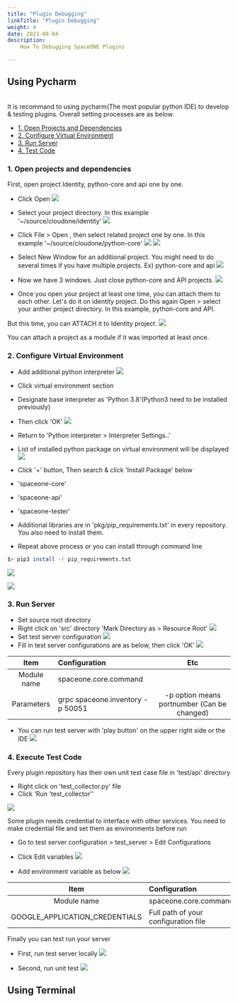 ```yaml
---
title: "Plugin Debugging"
linkTitle: "Plugin Debugging"
weight: 4
date: 2021-08-04
description: 
    How To Debugging SpaceONE Plugins 

---
```



## Using Pycharm
 
<br>
It is recommand to using pycharm(The most popular python IDE) to develop & testing plugins. 
Overall setting processes are as below. 

- [1. Open Projects and Dependencies](/docs/developers/plugins/developer_guide/plugin_debugging/#1-open-projects-and-dependencies)
- [2. Configure Virtual Environment](/docs/developers/plugins/developer_guide/plugin_debugging/#2-configure-virtual-environment)
- [3. Run Server](/docs/developers/plugins/developer_guide/plugin_debugging/#3-run-server)
- [4. Test Code](/docs/developers/plugins/developer_guide/plugin_debugging/#4-execute-test-code)

### 1. Open projects and dependencies
First, open project Identity, python-core and api one by one.

- Click Open
![](/docs/developers/plugins/developer_guide/plugin_debugging/plugin_debugging_img/plugin-debugging-img-01.png)

- Select your project directory. In this example '~/source/cloudone/identity'
![](/docs/developers/plugins/developer_guide/plugin_debugging/plugin_debugging_img/plugin-debugging-img-02.png)

- Click File > Open , then select related project one by one. In this example '~/source/cloudone/python-core'
![](/docs/developers/plugins/developer_guide/plugin_debugging/plugin_debugging_img/plugin-debugging-img-03.png)
![](/docs/developers/plugins/developer_guide/plugin_debugging/plugin_debugging_img/plugin-debugging-img-04.png)

- Select New Window for an additional project. You might need to do several times if you have multiple projects.
   Ex) python-core and api
![](/docs/developers/plugins/developer_guide/plugin_debugging/plugin_debugging_img/plugin-debugging-img-05.png)

- Now we have 3 windows. Just close python-core and API projects.
![](/docs/developers/plugins/developer_guide/plugin_debugging/plugin_debugging_img/plugin-debugging-img-06.png)

- Once you open your project at least one time, you can attach them to each other.
   Let's do it on identity project.
   Do this again Open > select your anther project directory. In this example, python-core and API.

But this time, you can ATTACH it to Identity project.
![](/docs/developers/plugins/developer_guide/plugin_debugging/plugin_debugging_img/plugin-debugging-img-07.png)

You can attach a project as a module if it was imported at least once.

### 2. Configure Virtual Environment

- Add additional python interpreter
![](/docs/developers/plugins/developer_guide/plugin_debugging/plugin_debugging_img/plugin-debugging-img-09.png)

- Click virtual environment section
- Designate base interpreter as 'Python 3.8'(Python3 need to be installed previously)
- Then click 'OK'
![](/docs/developers/plugins/developer_guide/plugin_debugging/plugin_debugging_img/plugin-debugging-img-10.png)

- Return to 'Python interpreter > Interpreter Settings..'
- List of installed python package on virtual environment will be displayed
![](/docs/developers/plugins/developer_guide/plugin_debugging/plugin_debugging_img/plugin-debugging-img-11.png)

- Click '+' button, Then search & click 'Install Package' below
- 'spaceone-core'
- 'spaceone-api'
- 'spaceone-tester'
- Additional libraries are in 'pkg/pip_requirements.txt' in every repository. You also need to install them.
- Repeat above process or you can install through command line
~~~bash
$> pip3 install -r pip_requirements.txt
~~~
![](/docs/developers/plugins/developer_guide/plugin_debugging/plugin_debugging_img/plugin-debugging-img-13.png)

![](/docs/developers/plugins/developer_guide/plugin_debugging/plugin_debugging_img/plugin-debugging-img-12.png)

### 3. Run Server

- Set source root directory
- Right click on 'src' directory 'Mark Directory as > Resource Root'
![](/docs/developers/plugins/developer_guide/plugin_debugging/plugin_debugging_img/plugin-debugging-img-15.png)
- Set test server configuration
![](/docs/developers/plugins/developer_guide/plugin_debugging/plugin_debugging_img/plugin-debugging-img-14.png)
- Fill in test server configurations are as below, then click 'OK'
![](/docs/developers/plugins/developer_guide/plugin_debugging/plugin_debugging_img/plugin-debugging-img-16.png)

|Item|Configuration|Etc|
|:--:|:--|:--:|
|Module name|spaceone.core.command||
|Parameters|grpc spaceone.inventory -p 50051|-p option means portnumber (Can be changed)|

- You can run test server with 'play button' on the upper right side or the IDE
![](/docs/developers/plugins/developer_guide/plugin_debugging/plugin_debugging_img/plugin-debugging-img-17.png)

### 4. Execute Test Code

Every plugin repository has their own unit test case file in 'test/api' directory
- Right click on 'test_collector.py' file
- Click 'Run 'test_collector''

![](/docs/developers/plugins/developer_guide/plugin_debugging/plugin_debugging_img/plugin-debugging-img-18.png)

Some plugin needs credential to interface with other services.
You need to make credential file and set them as environments before run
- Go to test server configuration > test_server > Edit Configurations
- Click Edit  variables
![](/docs/developers/plugins/developer_guide/plugin_debugging/plugin_debugging_img/plugin-debugging-img-19.png)

- Add environment variable as below
![](/docs/developers/plugins/developer_guide/plugin_debugging/plugin_debugging_img/plugin-debugging-img-20.png)

|Item|Configuration|Etc|
|:--:|:--|:--:|
|Module name|spaceone.core.command||
|GOOGLE_APPLICATION_CREDENTIALS|Full path of your configuration file||

Finally you can test run your server
- First, run test server locally
![](/docs/developers/plugins/developer_guide/plugin_debugging/plugin_debugging_img/plugin-debugging-img-21.png)

- Second, run unit test
![](/docs/developers/plugins/developer_guide/plugin_debugging/plugin_debugging_img/plugin-debugging-img-22.png)




## Using Terminal


